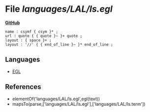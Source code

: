 # File _languages/LAL/ls.egl_
**[GitHub](https://github.com/softlang/yas/blob/master/languages/LAL/ls.egl)**
```
name : csymf { csym }* ;
url : quote { { quote }~ }+ quote ;
layout : { space }+ ;
layout : '//' { { end_of_line }~ }* end_of_line ;
```

## Languages
* [EGL](../languages/EGL.md)

## References
* elementOf('languages/LAL/ls.egl',egl(text))
* mapsTo(parse,['languages/LAL/ls.egl'],['languages/LAL/ls.term'])
